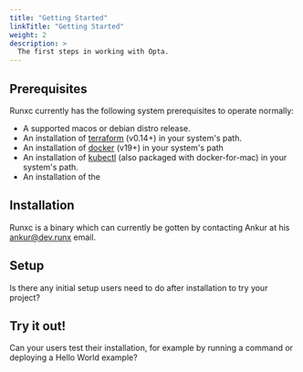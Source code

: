 ```yaml
---
title: "Getting Started"
linkTitle: "Getting Started"
weight: 2
description: >
  The first steps in working with Opta.
---
```



## Prerequisites
Runxc currently has the following system prerequisites to operate normally:
* A supported macos or debian distro release.
* An installation of [terraform](https://www.terraform.io/downloads.html) (v0.14+)  in your system's path.
* An installation of [docker](https://docker.com/products/docker-desktop) (v19+)  in your system's path
* An installation of [kubectl](https://kubernetes.io/docs/tasks/tools/install-kubectl/) (also packaged with 
  docker-for-mac) in your system's path.
* An installation of the 

## Installation

Runxc is a binary which can currently be gotten by contacting Ankur at his ankur@dev.runx email.

## Setup

Is there any initial setup users need to do after installation to try your project?

## Try it out!

Can your users test their installation, for example by running a command or deploying a Hello World example?
